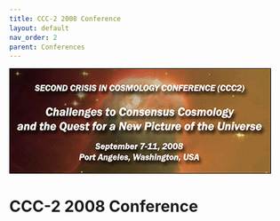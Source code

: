 ```yaml
---
title: CCC-2 2008 Conference
layout: default
nav_order: 2
parent: Conferences
---
```


![CCC-2](assets/ccc2.gif)

# CCC-2 2008 Conference
